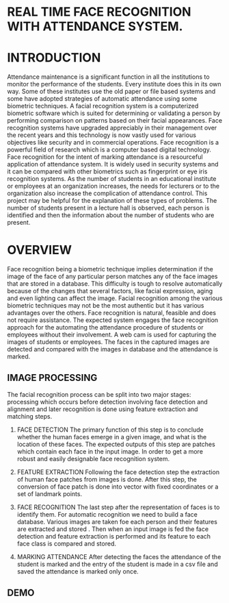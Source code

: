 
# REAL TIME FACE RECOGNITION WITH ATTENDANCE SYSTEM.
# INTRODUCTION

Attendance maintenance is a significant function in all the institutions to monitor the performance of the students. Every institute does this in its own way. Some of these institutes use the old paper or file based systems and some have adopted strategies of automatic attendance using some biometric techniques.  A facial recognition system is a computerized biometric software which is suited for determining or validating a person by performing comparison on patterns based on their facial appearances. Face recognition systems have upgraded appreciably in their management over the recent years and this technology is now vastly used for various objectives like security and in commercial operations. Face recognition is a powerful field of research which is a computer based digital technology. Face recognition for the intent of marking attendance is a resourceful application of attendance system. It is widely used in security systems and it can be compared with other biometrics such as fingerprint or eye iris recognition systems. As the number of students in an educational institute or employees at an organization increases, the needs for lecturers or to the organization also increase the complication of attendance control. This project may be helpful for the explanation of these types of problems. The number of students present in a lecture hall is observed, each person is identified and then the information about the number of students who are present.


# OVERVIEW

Face recognition being a biometric technique implies determination if the image of the face of any particular person matches any of the face images that are stored in a database. This difficulty is tough to resolve automatically because of the changes that several factors, like facial expression, aging and even lighting can affect the image. Facial recognition among the various biometric techniques may not be the most authentic but it has various advantages over the others. Face recognition is natural, feasible and does not require assistance. The expected system engages the face recognition approach for the automating the attendance procedure of students or employees without their involvement. A web cam is used for capturing the images of students or employees. The faces in the captured images are detected and compared with the images in database and the attendance is marked.

## IMAGE PROCESSING

The facial recognition process can be split into two major stages: processing which occurs before detection involving face detection and alignment and later recognition is done using feature extraction and matching steps.
	

 1. FACE DETECTION
		 The primary function of this step is to conclude whether the human faces emerge in a given image, and what is the location of these faces. The expected outputs of this step are patches which contain each face in the input image. In order to get a more robust and easily designable face recognition system.
		 
 2. FEATURE EXTRACTION
		 Following the face detection step the extraction of human face patches from images is done. After this step, the conversion of face patch is done into vector with fixed coordinates or a set of landmark points.
		 
 3. FACE RECOGNITION
		The last step after the representation of faces is to identify them. For automatic recognition we need to build a face database. Various images are taken foe each person and their features are extracted and stored . Then when an input image is fed the face detection and feature extraction is performed and its feature to each face class is compared and stored.
		
 4. MARKING ATTENDANCE
		 After detecting the faces the attendance of the student is marked and the entry of the student is made in a csv file and saved the attendance is marked only once.

## DEMO

